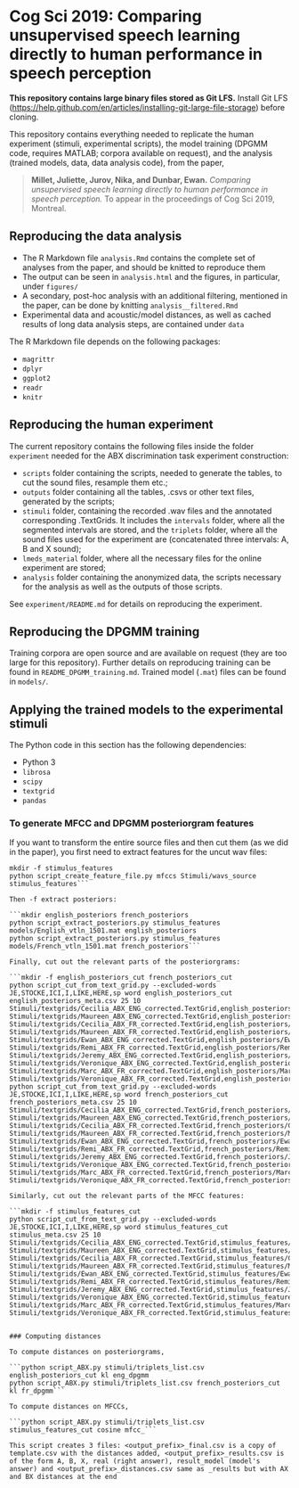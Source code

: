 # Cog Sci 2019: Comparing unsupervised speech learning directly to human performance in speech perception

**This repository contains large binary files stored as Git LFS.** Install Git LFS (https://help.github.com/en/articles/installing-git-large-file-storage) before cloning.

This repository contains everything needed to replicate the human experiment (stimuli, experimental scripts), the model training (DPGMM code, requires MATLAB; corpora available on request), and the analysis (trained models, data, data analysis code), from the paper,

> **Millet, Juliette, Jurov, Nika, and Dunbar, Ewan.** *Comparing unsupervised speech learning directly to human performance in speech perception.* To appear in the proceedings of Cog Sci 2019, Montreal.


## Reproducing the data analysis

- The R Markdown file `analysis.Rmd` contains the complete set of analyses from the paper, and should be knitted to reproduce them
- The output can be seen in `analysis.html` and the figures, in particular, under `figures/`
- A secondary, post-hoc analysis with an additional filtering, mentioned in the paper, can be done by knitting `analysis__filtered.Rmd`
- Experimental data and acoustic/model distances, as well as cached results of long data analysis steps, are contained under `data`

The R Markdown file depends on the following packages:

- `magrittr`
- `dplyr`
- `ggplot2`
- `readr`
- `knitr`


## Reproducing the human experiment


The current repository contains the following files inside the folder `experiment`  needed for the ABX discrimination task experiment construction:

* `scripts` folder containing the scripts, needed to generate the tables, to cut the sound files, resample them etc.;
* `outputs` folder containing all the tables, .csvs or other text files, generated by the scripts;
* `stimuli` folder, containing the recorded .wav files and the annotated corresponding .TextGrids. It includes the `intervals` folder, where all the segmented intervals are stored, and the `triplets` folder, where all the sound files used for the experiment are (concatenated three intervals: A, B and X sound);
* `lmeds_material` folder, where all the necessary files for the online experiment are stored;
* `analysis` folder containing the anonymized data, the scripts necessary for the analysis as well as the outputs of those scripts.

See `experiment/README.md` for details on reproducing the experiment.



## Reproducing the DPGMM training

Training corpora are open source and are available on request (they are too large for this repository). Further details on reproducing training can be found in `README_DPGMM_training.md`. Trained model (`.mat`) files can be found in `models/`.

## Applying the trained models to the experimental stimuli

The Python code in this section has the following dependencies:

- Python 3
- `librosa`
- `scipy`
- `textgrid`
- `pandas`


### To generate MFCC and DPGMM posteriorgram features


If you want to transform the entire source files and then cut them (as we did in the paper), you first need to extract features for the uncut wav files:

```
mkdir -f stimulus_features
python script_create_feature_file.py mfccs Stimuli/wavs_source stimulus_features```

Then -f extract posteriors:

```mkdir english_posteriors french_posteriors
python script_extract_posteriors.py stimulus_features models/English_vtln_1501.mat english_posteriors
python script_extract_posteriors.py stimulus_features models/French_vtln_1501.mat french_posteriors```

Finally, cut out the relevant parts of the posteriorgrams:

```mkdir -f english_posteriors_cut french_posteriors_cut
python script_cut_from_text_grid.py --excluded-words JE,STOCKE,ICI,I,LIKE,HERE,sp word english_posteriors_cut english_posteriors_meta.csv 25 10 Stimuli/textgrids/Cecilia_ABX_ENG_corrected.TextGrid,english_posteriors/Cecilia_ABX_ENG_clean.csv Stimuli/textgrids/Maureen_ABX_ENG_corrected.TextGrid,english_posteriors/Maureen_ABX_ENG_clean.csv Stimuli/textgrids/Cecilia_ABX_FR_corrected.TextGrid,english_posteriors/Cecilia_ABX_FR_clean.csv Stimuli/textgrids/Maureen_ABX_FR_corrected.TextGrid,english_posteriors/Maureen_ABX_FR_clean.csv Stimuli/textgrids/Ewan_ABX_ENG_corrected.TextGrid,english_posteriors/Ewan_ABX_ENG_clean.csv Stimuli/textgrids/Remi_ABX_FR_corrected.TextGrid,english_posteriors/Remi_ABX_FR_clean.csv Stimuli/textgrids/Jeremy_ABX_ENG_corrected.TextGrid,english_posteriors/Jeremy_ABX_ENG_clean.csv Stimuli/textgrids/Veronique_ABX_ENG_corrected.TextGrid,english_posteriors/Veronique_ABX_ENG_clean.csv Stimuli/textgrids/Marc_ABX_FR_corrected.TextGrid,english_posteriors/Marc_ABX_FR_clean.csv Stimuli/textgrids/Veronique_ABX_FR_corrected.TextGrid,english_posteriors/Veronique_ABX_FR_clean.csv
python script_cut_from_text_grid.py --excluded-words JE,STOCKE,ICI,I,LIKE,HERE,sp word french_posteriors_cut french_posteriors_meta.csv 25 10 Stimuli/textgrids/Cecilia_ABX_ENG_corrected.TextGrid,french_posteriors/Cecilia_ABX_ENG_clean.csv Stimuli/textgrids/Maureen_ABX_ENG_corrected.TextGrid,french_posteriors/Maureen_ABX_ENG_clean.csv Stimuli/textgrids/Cecilia_ABX_FR_corrected.TextGrid,french_posteriors/Cecilia_ABX_FR_clean.csv Stimuli/textgrids/Maureen_ABX_FR_corrected.TextGrid,french_posteriors/Maureen_ABX_FR_clean.csv Stimuli/textgrids/Ewan_ABX_ENG_corrected.TextGrid,french_posteriors/Ewan_ABX_ENG_clean.csv Stimuli/textgrids/Remi_ABX_FR_corrected.TextGrid,french_posteriors/Remi_ABX_FR_clean.csv Stimuli/textgrids/Jeremy_ABX_ENG_corrected.TextGrid,french_posteriors/Jeremy_ABX_ENG_clean.csv Stimuli/textgrids/Veronique_ABX_ENG_corrected.TextGrid,french_posteriors/Veronique_ABX_ENG_clean.csv Stimuli/textgrids/Marc_ABX_FR_corrected.TextGrid,french_posteriors/Marc_ABX_FR_clean.csv Stimuli/textgrids/Veronique_ABX_FR_corrected.TextGrid,french_posteriors/Veronique_ABX_FR_clean.csv```

Similarly, cut out the relevant parts of the MFCC features:

```mkdir -f stimulus_features_cut
python script_cut_from_text_grid.py --excluded-words JE,STOCKE,ICI,I,LIKE,HERE,sp word stimulus_features_cut stimulus_meta.csv 25 10 Stimuli/textgrids/Cecilia_ABX_ENG_corrected.TextGrid,stimulus_features/Cecilia_ABX_ENG_clean.csv Stimuli/textgrids/Maureen_ABX_ENG_corrected.TextGrid,stimulus_features/Maureen_ABX_ENG_clean.csv Stimuli/textgrids/Cecilia_ABX_FR_corrected.TextGrid,stimulus_features/Cecilia_ABX_FR_clean.csv Stimuli/textgrids/Maureen_ABX_FR_corrected.TextGrid,stimulus_features/Maureen_ABX_FR_clean.csv Stimuli/textgrids/Ewan_ABX_ENG_corrected.TextGrid,stimulus_features/Ewan_ABX_ENG_clean.csv Stimuli/textgrids/Remi_ABX_FR_corrected.TextGrid,stimulus_features/Remi_ABX_FR_clean.csv Stimuli/textgrids/Jeremy_ABX_ENG_corrected.TextGrid,stimulus_features/Jeremy_ABX_ENG_clean.csv Stimuli/textgrids/Veronique_ABX_ENG_corrected.TextGrid,stimulus_features/Veronique_ABX_ENG_clean.csv Stimuli/textgrids/Marc_ABX_FR_corrected.TextGrid,stimulus_features/Marc_ABX_FR_clean.csv Stimuli/textgrids/Veronique_ABX_FR_corrected.TextGrid,stimulus_features/Veronique_ABX_FR_clean.csv```


### Computing distances

To compute distances on posteriorgrams,

```python script_ABX.py stimuli/triplets_list.csv english_posteriors_cut kl eng_dpgmm
python script_ABX.py stimuli/triplets_list.csv french_posteriors_cut kl fr_dpgmm```

To compute distances on MFCCs,

```python script_ABX.py stimuli/triplets_list.csv stimulus_features_cut cosine mfcc_```

This script creates 3 files: <output_prefix>_final.csv is a copy of template.csv with the distances added, <output_prefix>_results.csv is of the form A, B, X, real (right answer), result_model (model's answer) and <output_prefix>_distances.csv same as _results but with AX and BX distances at the end






